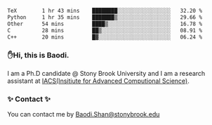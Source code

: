 <!--START_SECTION:waka-->

```txt
TeX        1 hr 43 mins    ████████░░░░░░░░░░░░░░░░░   32.20 %
Python     1 hr 35 mins    ███████▒░░░░░░░░░░░░░░░░░   29.66 %
Other      54 mins         ████▒░░░░░░░░░░░░░░░░░░░░   16.78 %
C          28 mins         ██▒░░░░░░░░░░░░░░░░░░░░░░   08.91 %
C++        20 mins         █▓░░░░░░░░░░░░░░░░░░░░░░░   06.24 %
```

<!--END_SECTION:waka-->

### ✋Hi, this is Baodi. 

I am a Ph.D candidate @ Stony Brook University and I am a research assistant at [IACS(Insitiute for Advanced Computional Science)](https://iacs.stonybrook.edu/).

### ✨ Contact ✨

You can contact me by [Baodi.Shan@stonybrook.edu](mailto:Baodi.Shan@stonybrook.edu)





<!--
[![Anurag's GitHub stats](https://github-readme-stats.vercel.app/api?username=lwshanbd&theme=jolly&show_icons=true&count_private=true&include_all_commits=true)](https://github.com/anuraghazra/github-readme-stats)
**lwshanbd/lwshanbd** is a ✨ _special_ ✨ repository because its `README.md` (this file) appears on your GitHub profile.

Here are some ideas to get you started:

- 🔭 I’m currently working on ...
- 🌱 I’m currently learning ...
- 👯 I’m looking to collaborate on ...
- 🤔 I’m looking for help with ...
- 💬 Ask me about ...
- 📫 How to reach me: ...
- 😄 Pronouns: ...
- ⚡ Fun fact: ...
-->
